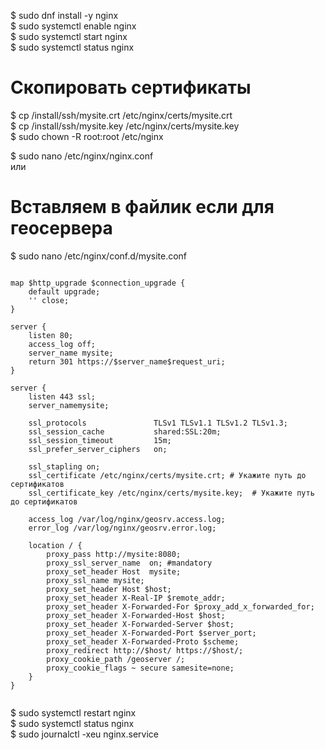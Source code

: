 $ sudo dnf install -y nginx   
$ sudo systemctl enable nginx  
$ sudo systemctl start nginx  
$ sudo systemctl status nginx  

# Скопировать сертификаты   

$ cp /install/ssh/mysite.crt /etc/nginx/certs/mysite.crt  
$ cp /install/ssh/mysite.key /etc/nginx/certs/mysite.key  
$ sudo chown -R root:root /etc/nginx  

$ sudo nano /etc/nginx/nginx.conf  
или
# Вставляем в файлик если для геосервера  
$ sudo nano /etc/nginx/conf.d/mysite.conf  

```

map $http_upgrade $connection_upgrade {
    default upgrade;
    '' close;
}

server {
    listen 80;
    access_log off;
    server_name mysite;
    return 301 https://$server_name$request_uri;
}

server {
    listen 443 ssl;
    server_namemysite;

    ssl_protocols               TLSv1 TLSv1.1 TLSv1.2 TLSv1.3;
    ssl_session_cache           shared:SSL:20m;
    ssl_session_timeout         15m;
    ssl_prefer_server_ciphers   on;

    ssl_stapling on;
    ssl_certificate /etc/nginx/certs/mysite.crt; # Укажите путь до сертификатов
    ssl_certificate_key /etc/nginx/certs/mysite.key;  # Укажите путь до сертификатов

    access_log /var/log/nginx/geosrv.access.log;
    error_log /var/log/nginx/geosrv.error.log;

    location / {
        proxy_pass http://mysite:8080;
        proxy_ssl_server_name  on; #mandatory
        proxy_set_header Host  mysite;
        proxy_ssl_name mysite;
        proxy_set_header Host $host;
        proxy_set_header X-Real-IP $remote_addr;
        proxy_set_header X-Forwarded-For $proxy_add_x_forwarded_for;
        proxy_set_header X-Forwarded-Host $host;
        proxy_set_header X-Forwarded-Server $host;
        proxy_set_header X-Forwarded-Port $server_port;
        proxy_set_header X-Forwarded-Proto $scheme;
        proxy_redirect http://$host/ https://$host/;
        proxy_cookie_path /geoserver /;
        proxy_cookie_flags ~ secure samesite=none;
    }
}


```


$ sudo systemctl restart nginx  
$ sudo systemctl status nginx  
$ sudo journalctl -xeu nginx.service  
